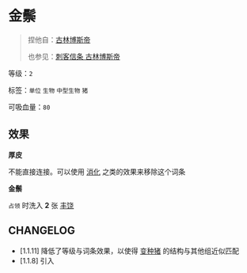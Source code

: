 # 金鬃

> 捏他自：[古林博斯帝](https://zh.wikipedia.org/wiki/%E5%8F%A4%E6%9E%97%E5%8D%9A%E6%96%AF%E5%B8%9D)
>
> 也参见：[刺客信条 古林博斯帝](https://assassinscreed.fandom.com/zh/wiki/%E5%8F%A4%E6%9E%97%E5%8D%9A%E6%96%AF%E5%B8%9D)

等级：`2`

标签：`单位` `生物` `中型生物` `猪`

可吸血量：`80`

## 效果

**厚皮**

不能直接连接。可以使用 [消化](消化.md) 之类的效果来移除这个词条

**金鬃**

`占领` 时洗入 **2** 张 [丰饶](../卡牌组/丰饶.md)

## CHANGELOG

- [1.1.11] 降低了等级与词条效果，以使得 [变种猪](../卡牌组/变种猪.md) 的结构与其他组近似匹配
- [1.1.8] 引入
